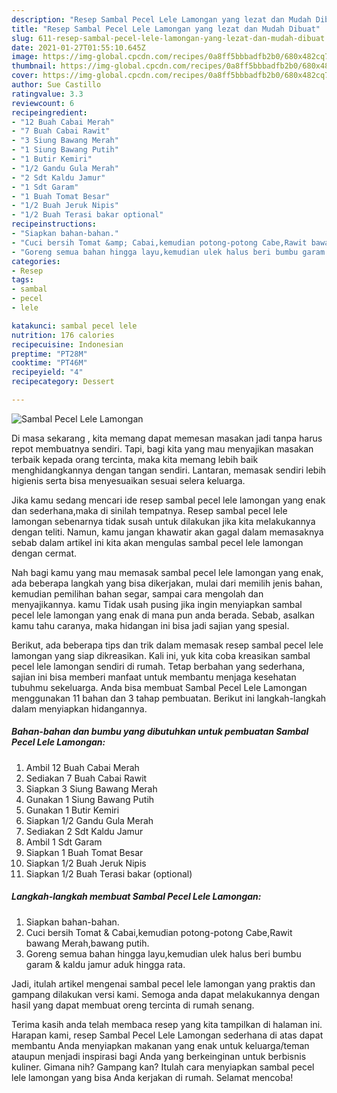 ```yaml
---
description: "Resep Sambal Pecel Lele Lamongan yang lezat dan Mudah Dibuat"
title: "Resep Sambal Pecel Lele Lamongan yang lezat dan Mudah Dibuat"
slug: 611-resep-sambal-pecel-lele-lamongan-yang-lezat-dan-mudah-dibuat
date: 2021-01-27T01:55:10.645Z
image: https://img-global.cpcdn.com/recipes/0a8ff5bbbadfb2b0/680x482cq70/sambal-pecel-lele-lamongan-foto-resep-utama.jpg
thumbnail: https://img-global.cpcdn.com/recipes/0a8ff5bbbadfb2b0/680x482cq70/sambal-pecel-lele-lamongan-foto-resep-utama.jpg
cover: https://img-global.cpcdn.com/recipes/0a8ff5bbbadfb2b0/680x482cq70/sambal-pecel-lele-lamongan-foto-resep-utama.jpg
author: Sue Castillo
ratingvalue: 3.3
reviewcount: 6
recipeingredient:
- "12 Buah Cabai Merah"
- "7 Buah Cabai Rawit"
- "3 Siung Bawang Merah"
- "1 Siung Bawang Putih"
- "1 Butir Kemiri"
- "1/2 Gandu Gula Merah"
- "2 Sdt Kaldu Jamur"
- "1 Sdt Garam"
- "1 Buah Tomat Besar"
- "1/2 Buah Jeruk Nipis"
- "1/2 Buah Terasi bakar optional"
recipeinstructions:
- "Siapkan bahan-bahan."
- "Cuci bersih Tomat &amp; Cabai,kemudian potong-potong Cabe,Rawit bawang Merah,bawang putih."
- "Goreng semua bahan hingga layu,kemudian ulek halus beri bumbu garam &amp; kaldu jamur aduk hingga rata."
categories:
- Resep
tags:
- sambal
- pecel
- lele

katakunci: sambal pecel lele 
nutrition: 176 calories
recipecuisine: Indonesian
preptime: "PT28M"
cooktime: "PT46M"
recipeyield: "4"
recipecategory: Dessert

---
```



![Sambal Pecel Lele Lamongan](https://img-global.cpcdn.com/recipes/0a8ff5bbbadfb2b0/680x482cq70/sambal-pecel-lele-lamongan-foto-resep-utama.jpg)

Di masa  sekarang , kita memang dapat memesan masakan jadi tanpa harus repot membuatnya sendiri. Tapi, bagi kita yang mau menyajikan masakan terbaik kepada orang tercinta, maka kita memang lebih baik menghidangkannya dengan tangan sendiri. Lantaran, memasak sendiri lebih higienis serta bisa menyesuaikan sesuai selera keluarga.

Jika kamu sedang mencari ide resep sambal pecel lele lamongan yang enak dan sederhana,maka di sinilah tempatnya. Resep sambal pecel lele lamongan  sebenarnya tidak susah untuk dilakukan jika kita melakukannya dengan teliti. Namun, kamu jangan khawatir akan gagal dalam memasaknya 
sebab dalam artikel ini kita akan mengulas sambal pecel lele lamongan dengan cermat.  



Nah bagi kamu yang mau memasak sambal pecel lele lamongan yang enak, ada beberapa langkah yang bisa dikerjakan, mulai dari memilih jenis bahan, kemudian pemilihan bahan segar, sampai cara mengolah dan menyajikannya. kamu Tidak usah pusing jika ingin menyiapkan sambal pecel lele lamongan yang enak di mana pun anda berada. Sebab, asalkan kamu  tahu caranya, maka hidangan ini bisa jadi sajian yang spesial.

Berikut, ada beberapa tips dan trik dalam memasak resep sambal pecel lele lamongan yang siap dikreasikan. Kali ini, yuk kita coba kreasikan sambal pecel lele lamongan sendiri di rumah. Tetap berbahan yang sederhana, sajian ini bisa memberi manfaat untuk membantu menjaga kesehatan tubuhmu sekeluarga. Anda bisa membuat Sambal Pecel Lele Lamongan menggunakan 11 bahan dan 3 tahap pembuatan. Berikut ini langkah-langkah dalam menyiapkan hidangannya.

<!--inarticleads1-->

##### Bahan-bahan dan bumbu yang dibutuhkan untuk pembuatan Sambal Pecel Lele Lamongan:

1. Ambil 12 Buah Cabai Merah
1. Sediakan 7 Buah Cabai Rawit
1. Siapkan 3 Siung Bawang Merah
1. Gunakan 1 Siung Bawang Putih
1. Gunakan 1 Butir Kemiri
1. Siapkan 1/2 Gandu Gula Merah
1. Sediakan 2 Sdt Kaldu Jamur
1. Ambil 1 Sdt Garam
1. Siapkan 1 Buah Tomat Besar
1. Siapkan 1/2 Buah Jeruk Nipis
1. Siapkan 1/2 Buah Terasi bakar (optional)




<!--inarticleads2-->

##### Langkah-langkah membuat Sambal Pecel Lele Lamongan:

1. Siapkan bahan-bahan.
1. Cuci bersih Tomat &amp; Cabai,kemudian potong-potong Cabe,Rawit bawang Merah,bawang putih.
1. Goreng semua bahan hingga layu,kemudian ulek halus beri bumbu garam &amp; kaldu jamur aduk hingga rata.




Jadi, itulah artikel mengenai  sambal pecel lele lamongan  yang praktis dan gampang dilakukan versi kami. Semoga anda dapat melakukannya dengan hasil yang dapat membuat oreng tercinta di rumah senang. 

Terima kasih anda telah membaca resep yang kita tampilkan di halaman ini. Harapan kami, resep  Sambal Pecel Lele Lamongan sederhana di atas dapat membantu Anda menyiapkan makanan yang enak untuk keluarga/teman ataupun menjadi inspirasi bagi Anda yang berkeinginan untuk berbisnis kuliner. Gimana nih? Gampang kan? Itulah cara menyiapkan sambal pecel lele lamongan yang bisa Anda kerjakan di rumah. Selamat mencoba!

